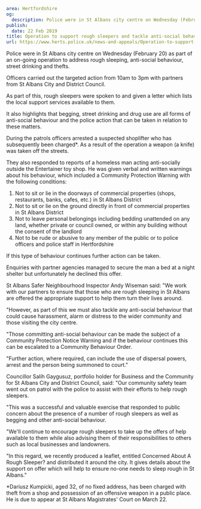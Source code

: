 ```yaml
area: Hertfordshire
og:
  description: Police were in St Albans city centre on Wednesday (February 20) as part of an on-going operation to address rough sleeping, anti-social behaviour, street drinking and thefts.
publish:
  date: 22 Feb 2019
title: Operation to support rough sleepers and tackle anti-social behaviour in St Albans
url: https://www.herts.police.uk/news-and-appeals/Operation-to-support-rough-sleepers-and-tackle-anti-social-behaviour-in-St-Albans-2618
```

Police were in St Albans city centre on Wednesday (February 20) as part of an on-going operation to address rough sleeping, anti-social behaviour, street drinking and thefts.

Officers carried out the targeted action from 10am to 3pm with partners from St Albans City and District Council.

As part of this, rough sleepers were spoken to and given a letter which lists the local support services available to them.

It also highlights that begging, street drinking and drug use are all forms of anti-social behaviour and the police action that can be taken in relation to these matters.

During the patrols officers arrested a suspected shoplifter who has subsequently been charged*. As a result of the operation a weapon (a knife) was taken off the streets.

They also responded to reports of a homeless man acting anti-socially outside the Entertainer toy shop. He was given verbal and written warnings about his behaviour, which included a Community Protection Warning with the following conditions:

 1. Not to sit or lie in the doorways of commercial properties (shops, restaurants, banks, cafes, etc.) in St Albans District
 2. Not to sit or lie on the ground directly in front of commercial properties in St Albans District
 3. Not to leave personal belongings including bedding unattended on any land, whether private or council owned, or within any building without the consent of the landlord
 4. Not to be rude or abusive to any member of the public or to police officers and police staff in Hertfordshire

If this type of behaviour continues further action can be taken.

Enquiries with partner agencies managed to secure the man a bed at a night shelter but unfortunately he declined this offer.

St Albans Safer Neighbourhood Inspector Andy Wiseman said: "We work with our partners to ensure that those who are rough sleeping in St Albans are offered the appropriate support to help them turn their lives around.

"However, as part of this we must also tackle any anti-social behaviour that could cause harassment, alarm or distress to the wider community and those visiting the city centre.

"Those committing anti-social behaviour can be made the subject of a Community Protection Notice Warning and if the behaviour continues this can be escalated to a Community Behaviour Order.

"Further action, where required, can include the use of dispersal powers, arrest and the person being summoned to court."

Councillor Salih Gaygusuz, portfolio holder for Business and the Community for St Albans City and District Council, said: "Our community safety team went out on patrol with the police to assist with their efforts to help rough sleepers.

"This was a successful and valuable exercise that responded to public concern about the presence of a number of rough sleepers as well as begging and other anti-social behaviour.

"We'll continue to encourage rough sleepers to take up the offers of help available to them while also advising them of their responsibilities to others such as local businesses and landowners.

"In this regard, we recently produced a leaflet, entitled Concerned About A Rough Sleeper? and distributed it around the city. It gives details about the support on offer which will help to ensure no-one needs to sleep rough in St Albans."

*Dariusz Kumpicki, aged 32, of no fixed address, has been charged with theft from a shop and possession of an offensive weapon in a public place. He is due to appear at St Albans Magistrates' Court on March 22.
